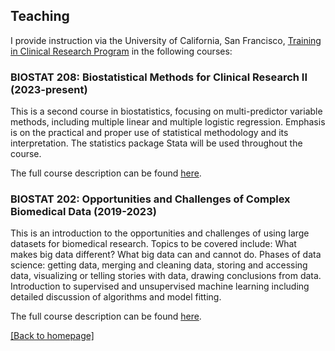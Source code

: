 ## Teaching

I provide instruction via the University of California, San Francisco, [Training in Clinical Research Program](https://ticr.ucsf.edu/) in the following courses:

### BIOSTAT 208: Biostatistical Methods for Clinical Research II (2023-present)

This is a second course in biostatistics, focusing on multi-predictor variable methods, including multiple linear and multiple logistic regression. Emphasis is on the practical and proper use of statistical methodology and its interpretation. The statistics package Stata will be used throughout the course.

The full course description can be found [here](https://epibiostat.ucsf.edu/biostatistical-methods-clinical-research-ii-biostat-208).

### BIOSTAT 202: Opportunities and Challenges of Complex Biomedical Data (2019-2023)

This is an introduction to the opportunities and challenges of using large datasets for biomedical research. Topics to be covered include: What makes big data different? What big data can and cannot do. Phases of data science: getting data, merging and cleaning data, storing and accessing data, visualizing or telling stories with data, drawing conclusions from data. Introduction to supervised and unsupervised machine learning including detailed discussion of algorithms and model fitting.

The full course description can be found [here](https://epibiostat.ucsf.edu/opportunities-and-challenges-complex-biomedical-data-introduction-science-big-data-biostat-202).

[ [Back to homepage] ](./)
